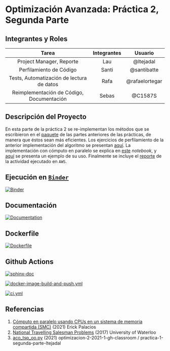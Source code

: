 # Optimización Avanzada: Práctica 2, Segunda Parte

## Integrantes y Roles

|Tarea | Integrantes | Usuario |
|:---:|:---:|:---:|
|Project Manager, Reporte|Lau|@ltejadal|
|Perfilamiento de Código|Santi|@santibatte|
|Tests, Automatización de lectura de datos|Rafa|@rafaelortegar |
|Reimplementación de Código, Documentación|Sebas|@C1587S|


## Descripción del Proyecto

 En esta parte de la práctica 2 se re-implementan los métodos que se escribieron en el [paquete](https://github.com/optimizacion-2-2021-1-gh-classroom/practica-1-segunda-parte-ltejadal) de las partes anteriores de las prácticas, de manera que éstos sean más eficientes. Los ejercicios de perfilamiento de la anterior implementación del algoritmo se presentan [aquí](https://github.com/optimizacion-2-2021-1-gh-classroom/practica-2-segunda-parte-ltejadal/tree/main/perfilamiento). La implementación con cómputo en paralelo se explica en [este](https://github.com/optimizacion-2-2021-1-gh-classroom/practica-2-segunda-parte-ltejadal/blob/main/notebooks/eficiencia_codigo/reimplementacion_multiprocessing.ipynb) _notebook_, y [aquí](https://github.com/optimizacion-2-2021-1-gh-classroom/practica-2-segunda-parte-ltejadal/blob/main/notebooks/eficiencia_codigo/ejemplo_multiprocessing.ipynb) se presenta un ejemplo de su uso. Finalmente se incluye el [reporte](https://github.com/optimizacion-2-2021-1-gh-classroom/practica-2-segunda-parte-ltejadal/blob/main/reporte_equipo_4_parte_2_practica_2.ipynb) de la actividad ejecutado en `AWS`.

## Ejecución en [`Binder`](https://mybinder.org/)

[![Binder](https://mybinder.org/badge_logo.svg)](https://mybinder.org/v2/gh/optimizacion-2-2021-1-gh-classroom/practica-2-segunda-parte-ltejadal/main?urlpath=lab)

## Documentación

[![Documentation](https://img.shields.io/static/v1.svg?label=Documentation%20ACO-TSP&message=v1&color=blue)](https://optimizacion-2-2021-1-gh-classroom.github.io/practica-1-segunda-parte-ltejadal/)

## Dockerfile

[![Dockerfile](https://badges.aleen42.com/src/docker.svg)](https://hub.docker.com/r/santibatte/ant_colony_jupyter/tags?page=1&ordering=last_updated)

## Github Actions

[![sphinx-doc](https://github.com/optimizacion-2-2021-1-gh-classroom/practica-1-segunda-parte-ltejadal/actions/workflows/sphinx-doc.yml/badge.svg)](https://github.com/optimizacion-2-2021-1-gh-classroom/practica-1-segunda-parte-ltejadal/actions)

[![docker-image-build-and-push.yml](https://github.com/optimizacion-2-2021-1-gh-classroom/practica-1-segunda-parte-ltejadal/actions/workflows/docker-image-build-and-push.yml/badge.svg)](https://github.com/optimizacion-2-2021-1-gh-classroom/practica-1-segunda-parte-ltejadal/actions)

[![ci.yml](https://github.com/optimizacion-2-2021-1-gh-classroom/practica-1-segunda-parte-ltejadal/actions/workflows/ci.yml/badge.svg)](https://github.com/optimizacion-2-2021-1-gh-classroom/practica-1-segunda-parte-ltejadal/actions)


## Referencias

1. [Cómputo en paralelo usando CPUs en un sistema de memoria compartida (SMC)](https://itam-ds.github.io/analisis-numerico-computo-cientifico/V.optimizacion_de_codigo/5.4/Computo_en_paralelo_usando_CPUS_en_SMC.html#multiprocessing) (2021) Erick Palacios
2. [National Travelling Salesman Problems](https://www.math.uwaterloo.ca/tsp/world/countries.html) (2017) University of Waterloo
3. [aco_tsp_oo.py](https://github.com/optimizacion-2-2021-1-gh-classroom/practica-1-segunda-parte-ltejadal/blob/main/src/ant_colony/aco_tsp_oo.py) (2021) optimizacion-2-2021-1-gh-classroom
/
practica-1-segunda-parte-ltejadal

